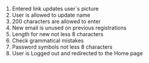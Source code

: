 1. Entered link updates user´s picture
2. User is allowed to update name
3. 200 characters are allowed to enter
4. New email is unused on previous registrations
5. Length for new not less 8 characters
6. Check grammatical mistakes
7. Password symbols not less 8 characters
8. User is Logged out and redirected to the Home page
